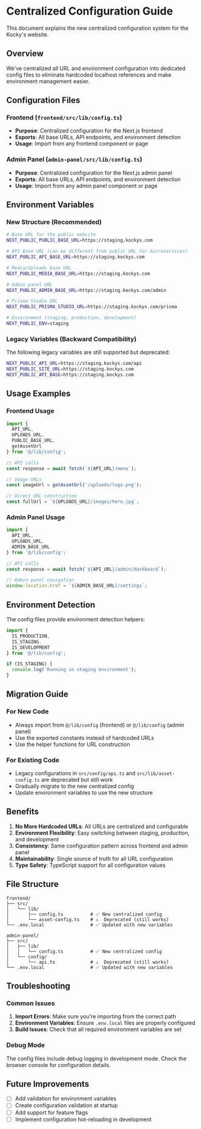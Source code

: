 # Centralized Configuration Guide

This document explains the new centralized configuration system for the Kocky's website.

## Overview

We've centralized all URL and environment configuration into dedicated config files to eliminate hardcoded localhost references and make environment management easier.

## Configuration Files

### Frontend (`frontend/src/lib/config.ts`)
- **Purpose**: Centralized configuration for the Next.js frontend
- **Exports**: All base URLs, API endpoints, and environment detection
- **Usage**: Import from any frontend component or page

### Admin Panel (`admin-panel/src/lib/config.ts`)
- **Purpose**: Centralized configuration for the Next.js admin panel
- **Exports**: All base URLs, API endpoints, and environment detection
- **Usage**: Import from any admin panel component or page

## Environment Variables

### New Structure (Recommended)

```bash
# Base URL for the public website
NEXT_PUBLIC_PUBLIC_BASE_URL=https://staging.kockys.com

# API Base URL (can be different from public URL for microservices)
NEXT_PUBLIC_API_BASE_URL=https://staging.kockys.com

# Media/Uploads base URL
NEXT_PUBLIC_MEDIA_BASE_URL=https://staging.kockys.com

# Admin panel URL
NEXT_PUBLIC_ADMIN_BASE_URL=https://staging.kockys.com/admin

# Prisma Studio URL
NEXT_PUBLIC_PRISMA_STUDIO_URL=https://staging.kockys.com/prisma

# Environment (staging, production, development)
NEXT_PUBLIC_ENV=staging
```

### Legacy Variables (Backward Compatibility)

The following legacy variables are still supported but deprecated:

```bash
NEXT_PUBLIC_API_URL=https://staging.kockys.com/api
NEXT_PUBLIC_SITE_URL=https://staging.kockys.com
NEXT_PUBLIC_API_BASE=https://staging.kockys.com
```

## Usage Examples

### Frontend Usage

```typescript
import { 
  API_URL, 
  UPLOADS_URL, 
  PUBLIC_BASE_URL,
  getAssetUrl 
} from '@/lib/config';

// API calls
const response = await fetch(`${API_URL}/menu`);

// Image URLs
const imageUrl = getAssetUrl('/uploads/logo.png');

// Direct URL construction
const fullUrl = `${UPLOADS_URL}/images/hero.jpg`;
```

### Admin Panel Usage

```typescript
import { 
  API_URL, 
  UPLOADS_URL, 
  ADMIN_BASE_URL 
} from '@/lib/config';

// API calls
const response = await fetch(`${API_URL}/admin/dashboard`);

// Admin panel navigation
window.location.href = `${ADMIN_BASE_URL}/settings`;
```

## Environment Detection

The config files provide environment detection helpers:

```typescript
import { 
  IS_PRODUCTION, 
  IS_STAGING, 
  IS_DEVELOPMENT 
} from '@/lib/config';

if (IS_STAGING) {
  console.log('Running in staging environment');
}
```

## Migration Guide

### For New Code
- Always import from `@/lib/config` (frontend) or `@/lib/config` (admin panel)
- Use the exported constants instead of hardcoded URLs
- Use the helper functions for URL construction

### For Existing Code
- Legacy configurations in `src/config/api.ts` and `src/lib/asset-config.ts` are deprecated but still work
- Gradually migrate to the new centralized config
- Update environment variables to use the new structure

## Benefits

1. **No More Hardcoded URLs**: All URLs are centralized and configurable
2. **Environment Flexibility**: Easy switching between staging, production, and development
3. **Consistency**: Same configuration pattern across frontend and admin panel
4. **Maintainability**: Single source of truth for all URL configuration
5. **Type Safety**: TypeScript support for all configuration values

## File Structure

```
frontend/
├── src/
│   └── lib/
│       ├── config.ts          # ✅ New centralized config
│       └── asset-config.ts    # ⚠️  Deprecated (still works)
└── .env.local                 # ✅ Updated with new variables

admin-panel/
├── src/
│   ├── lib/
│   │   └── config.ts          # ✅ New centralized config
│   └── config/
│       └── api.ts             # ⚠️  Deprecated (still works)
└── .env.local                 # ✅ Updated with new variables
```

## Troubleshooting

### Common Issues

1. **Import Errors**: Make sure you're importing from the correct path
2. **Environment Variables**: Ensure `.env.local` files are properly configured
3. **Build Issues**: Check that all required environment variables are set

### Debug Mode

The config files include debug logging in development mode. Check the browser console for configuration details.

## Future Improvements

- [ ] Add validation for environment variables
- [ ] Create configuration validation at startup
- [ ] Add support for feature flags
- [ ] Implement configuration hot-reloading in development
